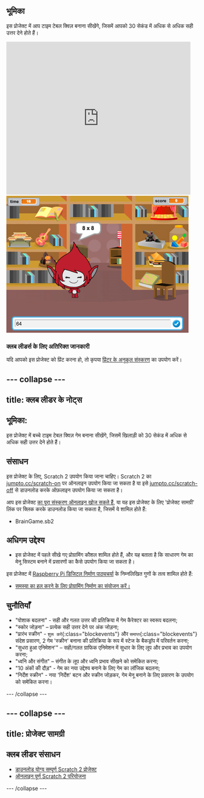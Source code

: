 ## भूमिका

इस प्रोजेक्ट में आप टाइम टेबल क्विज़ बनाना सीखेंगे, जिसमें आपको 30 सेकंड में अधिक से अधिक सही उत्तर देने होते हैं।

<div class="scratch-preview">
  <iframe allowtransparency="true" width="485" height="402" src="https://scratch.mit.edu/projects/embed/42225768/?autostart=false" frameborder="0"></iframe>
  <img src="images/brain-final.png">
</div>

### क्लब लीडर्स के लिए अतिरिक्त जानकारी

यदि आपको इस प्रोजेक्ट को प्रिंट करना हो, तो कृपया [प्रिंटर के अनुकूल संस्करण](https://projects.raspberrypi.org/en/projects/brain-game/print) का उपयोग करें।


--- collapse ---
---
title: क्लब लीडर के नोट्स
---


## भूमिका:
इस प्रोजेक्ट में बच्चे टाइम टेबल क्विज़ गेम बनाना सीखेंगे, जिसमें खिलाड़ी को 30 सेकंड में अधिक से अधिक सही उत्तर देने होते हैं।

## संसाधन
इस प्रोजेक्ट के लिए, Scratch 2 उपयोग किया जाना चाहिए। Scratch 2 का [jumpto.cc/scratch-on](http://jumpto.cc/scratch-on) पर ऑनलाइन उपयोग किया जा सकता है या इसे [jumpto.cc/scratch-off](http://jumpto.cc/scratch-off) से डाउनलोड करके ऑफ़लाइन उपयोग किया जा सकता है।

आप इस प्रोजेक्ट <a href="http://scratch.mit.edu/projects/42225768/#editor">का पूरा संस्करण ऑनलाइन खोज सकते हैं</a>, या यह इस प्रोजेक्ट के लिए 'प्रोजेक्ट सामग्री' लिंक पर क्लिक करके डाउनलोड किया जा सकता है, जिसमें ये शामिल होते हैं:

+ BrainGame.sb2

## अधिगम उद्देश्य
+ इस प्रोजेक्ट में पहले सीखे गए प्रोग्रामिंग कौशल शामिल होते हैं, और यह बताता है कि साधारण गेम का मेनू सिस्टम बनाने में प्रसारणों का कैसे उपयोग किया जा सकता है।

इस प्रोजेक्ट में [Raspberry Pi डिजिटल निर्माण पाठ्यचर्या](https://rpf.io/curriculum) के निम्नलिखित गुणों के तत्व शामिल होते हैं:

+ [समस्या का हल करने के लिए प्रोग्रामिंग निर्माण का संयोजन करें।](https://www.raspberrypi.org/curriculum/programming/builder)

## चुनौतियाँ
+ "पोशाक बदलना" - सही और गलत उत्तर की प्रतिक्रिया में गेम कैरेक्टर का स्वरूप बदलना;
+ "स्कोर जोड़ना" – प्रत्येक सही उत्तर देने पर अंक जोड़ना;
+ "प्रारंभ स्क्रीन" - `शुरू करें`{:class="blockevents"} और `समाप्त`{:class="blockevents"} संदेश प्रसारण, 2 गेम 'स्क्रीन' बनाना की प्रतिक्रिया के रूप में स्टेज के बैकड्रॉप में परिवर्तन करना;
+ "सुधरा हुआ एनिमेशन'" – सही/गलत ग्राफिक एनिमेशन में सुधार के लिए लूप और प्रभाव का उपयोग करना;
+ "ध्वनि और संगीत" – संगीत के लूप और ध्वनि प्रभाव सीखने को समेकित करना;
+ "10 अंकों की दौड़" - गेम का नया उद्देश्य बनाने के लिए गेम का लॉजिक बदलना;
+ "निर्देश स्क्रीन" - नया 'निर्देश' बटन और स्क्रीन जोड़कर, गेम मेनू बनाने के लिए प्रसारण के उपयोग को समेकित करना।



--- /collapse ---


--- collapse ---
---
title: प्रोजेक्ट सामग्री
---


## क्लब लीडर संसाधन
* [डाउनलोड योग्य सम्पूर्ण Scratch 2 प्रोजेक्ट](resources/BrainGame.sb2)
* [ऑनलाइन पूर्ण Scratch 2 परियोजना](http://scratch.mit.edu/projects/42225768/#editor)

--- /collapse ---